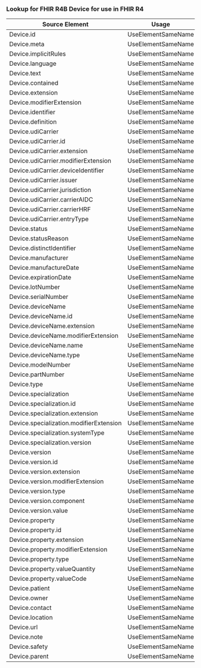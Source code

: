 ### Lookup for FHIR R4B Device for use in FHIR R4

| Source Element | Usage | Target |
| -------------- | ----- | ------ |
| Device.id | UseElementSameName | Device.id |
| Device.meta | UseElementSameName | Device.meta |
| Device.implicitRules | UseElementSameName | Device.implicitRules |
| Device.language | UseElementSameName | Device.language |
| Device.text | UseElementSameName | Device.text |
| Device.contained | UseElementSameName | Device.contained |
| Device.extension | UseElementSameName | Device.extension |
| Device.modifierExtension | UseElementSameName | Device.modifierExtension |
| Device.identifier | UseElementSameName | Device.identifier |
| Device.definition | UseElementSameName | Device.definition |
| Device.udiCarrier | UseElementSameName | Device.udiCarrier |
| Device.udiCarrier.id | UseElementSameName | Device.udiCarrier.id |
| Device.udiCarrier.extension | UseElementSameName | Device.udiCarrier.extension |
| Device.udiCarrier.modifierExtension | UseElementSameName | Device.udiCarrier.modifierExtension |
| Device.udiCarrier.deviceIdentifier | UseElementSameName | Device.udiCarrier.deviceIdentifier |
| Device.udiCarrier.issuer | UseElementSameName | Device.udiCarrier.issuer |
| Device.udiCarrier.jurisdiction | UseElementSameName | Device.udiCarrier.jurisdiction |
| Device.udiCarrier.carrierAIDC | UseElementSameName | Device.udiCarrier.carrierAIDC |
| Device.udiCarrier.carrierHRF | UseElementSameName | Device.udiCarrier.carrierHRF |
| Device.udiCarrier.entryType | UseElementSameName | Device.udiCarrier.entryType |
| Device.status | UseElementSameName | Device.status |
| Device.statusReason | UseElementSameName | Device.statusReason |
| Device.distinctIdentifier | UseElementSameName | Device.distinctIdentifier |
| Device.manufacturer | UseElementSameName | Device.manufacturer |
| Device.manufactureDate | UseElementSameName | Device.manufactureDate |
| Device.expirationDate | UseElementSameName | Device.expirationDate |
| Device.lotNumber | UseElementSameName | Device.lotNumber |
| Device.serialNumber | UseElementSameName | Device.serialNumber |
| Device.deviceName | UseElementSameName | Device.deviceName |
| Device.deviceName.id | UseElementSameName | Device.deviceName.id |
| Device.deviceName.extension | UseElementSameName | Device.deviceName.extension |
| Device.deviceName.modifierExtension | UseElementSameName | Device.deviceName.modifierExtension |
| Device.deviceName.name | UseElementSameName | Device.deviceName.name |
| Device.deviceName.type | UseElementSameName | Device.deviceName.type |
| Device.modelNumber | UseElementSameName | Device.modelNumber |
| Device.partNumber | UseElementSameName | Device.partNumber |
| Device.type | UseElementSameName | Device.type |
| Device.specialization | UseElementSameName | Device.specialization |
| Device.specialization.id | UseElementSameName | Device.specialization.id |
| Device.specialization.extension | UseElementSameName | Device.specialization.extension |
| Device.specialization.modifierExtension | UseElementSameName | Device.specialization.modifierExtension |
| Device.specialization.systemType | UseElementSameName | Device.specialization.systemType |
| Device.specialization.version | UseElementSameName | Device.specialization.version |
| Device.version | UseElementSameName | Device.version |
| Device.version.id | UseElementSameName | Device.version.id |
| Device.version.extension | UseElementSameName | Device.version.extension |
| Device.version.modifierExtension | UseElementSameName | Device.version.modifierExtension |
| Device.version.type | UseElementSameName | Device.version.type |
| Device.version.component | UseElementSameName | Device.version.component |
| Device.version.value | UseElementSameName | Device.version.value |
| Device.property | UseElementSameName | Device.property |
| Device.property.id | UseElementSameName | Device.property.id |
| Device.property.extension | UseElementSameName | Device.property.extension |
| Device.property.modifierExtension | UseElementSameName | Device.property.modifierExtension |
| Device.property.type | UseElementSameName | Device.property.type |
| Device.property.valueQuantity | UseElementSameName | Device.property.valueQuantity |
| Device.property.valueCode | UseElementSameName | Device.property.valueCode |
| Device.patient | UseElementSameName | Device.patient |
| Device.owner | UseElementSameName | Device.owner |
| Device.contact | UseElementSameName | Device.contact |
| Device.location | UseElementSameName | Device.location |
| Device.url | UseElementSameName | Device.url |
| Device.note | UseElementSameName | Device.note |
| Device.safety | UseElementSameName | Device.safety |
| Device.parent | UseElementSameName | Device.parent |

